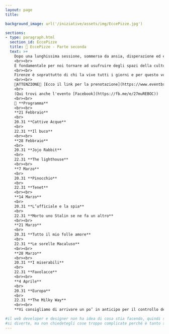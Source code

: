 ```yaml
---
layout: page
title:

background_image: url('/iniziative/assets/img/EccePizze.jpg')

sections:
- type: paragraph.html
  section_id: EccePizze
  title: 🎥 EccePizze - Parte seconda
  text: >+
    Dopo una lunghissima sessione, sommersə da ansia, disperazione ed esami, torna finalmente "**EccePizze**" la rassegna cinematografica gratuita nel centro di Firenze, la città vetrina!
    <br><br>
    È fondamentale per noi tornare ad usufruire degli spazi della cultura nel cuore della nostra città, combattendo contro la gentrificazione a cui l'attuale amministrazione sta sempre più lavorando.
    <br><br>
    Firenze è soprattutto di chi la vive tutti i giorni e per questo vogliamo continuare EccePizze anche durante il secondo semestre. I film verranno proiettati allo Spazio Alfieri per tuttə coloro che vorranno passare una serata al cinema in compagnia!
    <br><br>
    📢ATTENZIONE📢 [Ecco il link per la prenotazione](https://www.eventbrite.it/e/biglietti-eccepizze-202122-secondo-tempo-265002057287?fbclid=IwAR2zz_nCUJwKdJdRi5ZaxGpGqPJUWUMJKnfF2EvbF8MyKi2l0qpuRgiSmMs): è un biglietto gratuito che ci permette di svolgere le operazioni di tracciamento.
    <br>
    (Qui trovi anche l'evento [Facebook](https://fb.me/e/27muREBOC))
    <br><br>
    📅 **Programma**
    <br><br>
    **21 Febbraio**
    <br>
    20.31 **Cattive Acque**
    <br>
    22.31 **Il buco**
    <br><br>
    **28 Febbraio**
    <br>
    20.31 **Jojo Rabbit**
    <br>
    22.31 **The lighthouse**
    <br><br>
    **7 Marzo**
    <br>
    20.31 **Pinocchio**
    <br>
    22.31 **Tenet**
    <br><br>
    **14 Marzo**
    <br>
    20.31 **L’ufficiale e la spia**
    <br>
    22.31 **Morto uno Stalin se ne fa un altro**
    <br><br>
    **21 Marzo**
    <br>
    20.31 **Tutto il mio folle amore**
    <br>
    22.31 **Le sorelle Macaluso**
    <br><br>
    **28 Marzo**
    <br><br>
    20.31 **I miserabili**
    <br>
    22.31 **Favolacce**
    <br><br>
    **4 Aprile**
    <br>
    20.31 **Europa**
    <br>
    22.31 **The Milky Way**
    <br><br>
    **Vi consigliamo di arrivare un po’ in anticipo per il controllo della prenotazione e del Green Pass (come da normative vigenti è indispensabile per entrare in sala). 🎬 Buona visione!**

#il web developer e designer non ha idea di cosa stia facendo, quindi sbaglia, si incazza, beve un caffè e riprova.
#si diverte, ma non chiedetegli cose troppo complicate perché è tanto se riesce a mettere i link e le immagini giuste
---
```

